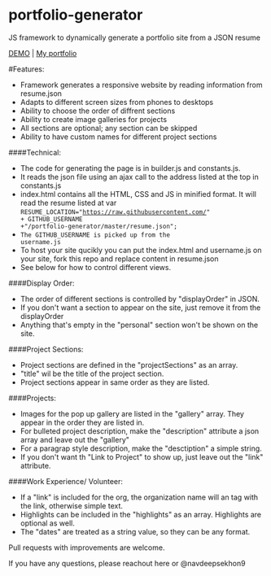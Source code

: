 # portfolio-generator
JS framework to dynamically generate a portfolio site from a JSON resume

<a href="http://www.navdeepsekhon.com/portfolio-generator/index.readable.html" target="_blank">DEMO</a> | <a href="http://www.navdeepsekhon.com" target="_blank">My portfolio</a>

#Features:
* Framework generates a responsive website by reading information from resume.json
* Adapts to different screen sizes from phones to desktops
* Ability to choose the order of diffrent sections
* Ability to create image galleries for projects
* All sections are optional; any section can be skipped
* Ability to have custom names for different project sections

####Technical:
* The code for generating the page is in builder.js and constants.js.
* It reads the json file using an ajax call to the address listed at the top in constants.js
* index.html contains all the HTML, CSS and JS in minified format. It will read the resume listed at var <code>RESUME_LOCATION="https://raw.githubusercontent.com/" + GITHUB_USERNAME +"/portfolio-generator/master/resume.json";</code>
* <code>The GITHUB_USERNAME is picked up from the username.js</code>
* To host your site qucikly you can put the index.html and username.js on your site, fork this repo and replace content in resume.json
* See below for how to control different views.

####Display Order:
* The order of different sections is controlled by "displayOrder" in JSON.
* If you don't want a section to appear on the site, just remove it from the displayOrder
* Anything that's empty in the "personal" section won't be shown on the site.

####Project Sections:
* Project sections are defined in the "projectSections" as an array.
* "title" wil be the title of the project section.
* Project sections appear in same order as they are listed.

####Projects:
* Images for the pop up gallery are listed in the "gallery" array. They appear in the order they are listed in.
* For bulleted project description, make the "description" attribute a json array and leave out the "gallery"
* For a paragrap style description, make the "desctiption" a simple string.
* If you don't want th "Link to Project" to show up, just leave out the "link" attribute.

####Work Experience/ Volunteer:
* If a "link" is included for the org, the organization name will an <a> tag with the link, otherwise simple text.
* Highlights can be included in the "highlights" as an array. Highlights are optional as well.
* The "dates" are treated as a string value, so they can be any format.

Pull requests with improvements are welcome.

If you have any questions, please reachout here or @navdeepsekhon9
